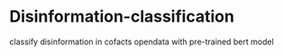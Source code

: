 # Disinformation-classification
classify disinformation in cofacts opendata with pre-trained bert model
